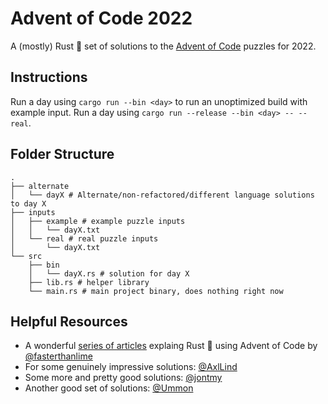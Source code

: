# Advent of Code 2022
A (mostly) Rust 🦀 set of solutions to the [Advent of Code](https://adventofcode.com/) puzzles for 2022.

## Instructions
Run a day using `cargo run --bin <day>` to run an unoptimized build with example input. Run a day using `cargo run --release --bin <day> -- --real`.

## Folder Structure
```
.
├── alternate
│   └── dayX # Alternate/non-refactored/different language solutions to day X
├── inputs
│   ├── example # example puzzle inputs
│   │   └── dayX.txt
│   └── real # real puzzle inputs
│       └── dayX.txt
└── src
    ├── bin
    │   └── dayX.rs # solution for day X
    ├── lib.rs # helper library
    └── main.rs # main project binary, does nothing right now
```

## Helpful Resources
- A wonderful [series of articles](https://fasterthanli.me/series/advent-of-code-2022) explaing Rust 🦀 using Advent of Code by [@fasterthanlime](https://github.com/fasterthanlime)
- For some genuinely impressive solutions: [@AxlLind](https://github.com/AxlLind/AdventOfCode2022)
- Some more and pretty good solutions: [@jontmy](https://github.com/jontmy/aoc-rust)
- Another good set of solutions: [@Ummon](https://github.com/Ummon/AdventOfCode2022)
